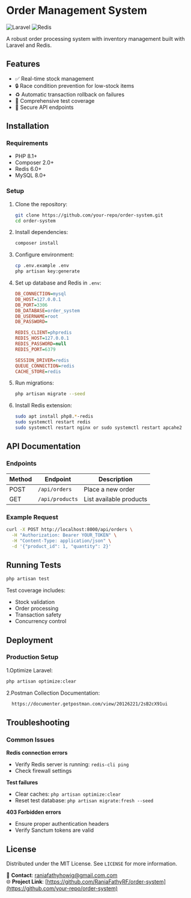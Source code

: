 # Order Management System

![Laravel](https://img.shields.io/badge/Laravel-FF2D20?style=for-the-badge&logo=laravel&logoColor=white)
![Redis](https://img.shields.io/badge/Redis-DC382D?style=for-the-badge&logo=redis&logoColor=white)

A robust order processing system with inventory management built with Laravel and Redis.

## Features

- ✅ Real-time stock management  
- 🔒 Race condition prevention for low-stock items  
- ♻️ Automatic transaction rollback on failures  
- 🧪 Comprehensive test coverage  
- 🔐 Secure API endpoints  

## Installation

### Requirements

- PHP 8.1+
- Composer 2.0+
- Redis 6.0+
- MySQL 8.0+

### Setup

1. Clone the repository:
   ```bash
   git clone https://github.com/your-repo/order-system.git
   cd order-system
   ```

2. Install dependencies:
   ```bash
   composer install
   ```

3. Configure environment:
   ```bash
   cp .env.example .env
   php artisan key:generate
   ```

4. Set up database and Redis in `.env`:
   ```ini
   DB_CONNECTION=mysql
   DB_HOST=127.0.0.1
   DB_PORT=3306
   DB_DATABASE=order_system
   DB_USERNAME=root
   DB_PASSWORD=

   REDIS_CLIENT=phpredis
   REDIS_HOST=127.0.0.1
   REDIS_PASSWORD=null
   REDIS_PORT=6379
   
   SESSION_DRIVER=redis
   QUEUE_CONNECTION=redis
   CACHE_STORE=redis

   ```

5. Run migrations:
   ```bash
   php artisan migrate --seed
   ```

6. Install Redis extension:
   ```bash
   sudo apt install php8.*-redis 
   sudo systemctl restart redis
   sudo systemctl restart nginx or sudo systemctl restart apcahe2
   
   ```

## API Documentation

### Endpoints

| Method | Endpoint | Description |
|--------|----------|-------------|
| POST   | `/api/orders` | Place a new order |
| GET    | `/api/products` | List available products |

### Example Request

```bash
curl -X POST http://localhost:8000/api/orders \
  -H "Authorization: Bearer YOUR_TOKEN" \
  -H "Content-Type: application/json" \
  -d '{"product_id": 1, "quantity": 2}'
```

## Running Tests

```bash
php artisan test
```

Test coverage includes:
- Stock validation
- Order processing
- Transaction safety
- Concurrency control

## Deployment

### Production Setup
1.Optimize Laravel:
   ```bash
   php artisan optimize:clear
   ```
2.Postman Collection Documentation:
   ```bash
     https://documenter.getpostman.com/view/20126221/2sB2cX91ui
   ```
## Troubleshooting

### Common Issues

**Redis connection errors**
- Verify Redis server is running: `redis-cli ping`
- Check firewall settings

**Test failures**
- Clear caches: `php artisan optimize:clear`
- Reset test database: `php artisan migrate:fresh --seed`

**403 Forbidden errors**
- Ensure proper authentication headers
- Verify Sanctum tokens are valid

## License

Distributed under the MIT License. See `LICENSE` for more information.

📧 **Contact**: raniafathyhowig@gmail.com.com  
🌐 **Project Link**: [https://github.com/RaniaFathyRF/order-system](https://github.com/your-repo/order-system)

